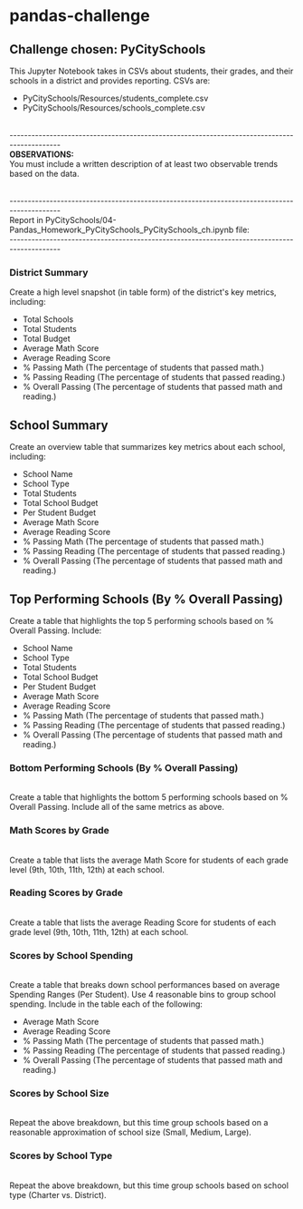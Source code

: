 # pandas-challenge
## Challenge chosen: PyCitySchools
This Jupyter Notebook takes in CSVs about students, their grades, and their schools in a district and provides reporting. CSVs are:
* PyCitySchools/Resources/students_complete.csv
* PyCitySchools/Resources/schools_complete.csv

<br>--------------------------------------------------------------------------------------------
<br>**OBSERVATIONS:**
<br>You must include a written description of at least two observable trends based on the data. 
 
<br>--------------------------------------------------------------------------------------------
<br>Report in PyCitySchools/04-Pandas_Homework_PyCitySchools_PyCitySchools_ch.ipynb file:
<br>--------------------------------------------------------------------------------------------

### District Summary
Create a high level snapshot (in table form) of the district's key metrics, including:

* Total Schools
* Total Students
* Total Budget
* Average Math Score
* Average Reading Score
* % Passing Math (The percentage of students that passed math.)
* % Passing Reading (The percentage of students that passed reading.)
* % Overall Passing (The percentage of students that passed math and reading.)

## School Summary
Create an overview table that summarizes key metrics about each school, including:

* School Name
* School Type
* Total Students
* Total School Budget
* Per Student Budget
* Average Math Score
* Average Reading Score
* % Passing Math (The percentage of students that passed math.)
* % Passing Reading (The percentage of students that passed reading.)
* % Overall Passing (The percentage of students that passed math and reading.)

## Top Performing Schools (By % Overall Passing)
Create a table that highlights the top 5 performing schools based on % Overall Passing. Include:

* School Name
* School Type
* Total Students
* Total School Budget
* Per Student Budget
* Average Math Score
* Average Reading Score
* % Passing Math (The percentage of students that passed math.)
* % Passing Reading (The percentage of students that passed reading.)
* % Overall Passing (The percentage of students that passed math and reading.)

### Bottom Performing Schools (By % Overall Passing)
<br>Create a table that highlights the bottom 5 performing schools based on % Overall Passing. Include all of the same metrics as above.

### Math Scores by Grade
<br>Create a table that lists the average Math Score for students of each grade level (9th, 10th, 11th, 12th) at each school.

### Reading Scores by Grade
<br>Create a table that lists the average Reading Score for students of each grade level (9th, 10th, 11th, 12th) at each school.

### Scores by School Spending
<br>Create a table that breaks down school performances based on average Spending Ranges (Per Student). Use 4 reasonable bins to group school spending. Include in the table each of the following:

* Average Math Score
* Average Reading Score
* % Passing Math (The percentage of students that passed math.)
* % Passing Reading (The percentage of students that passed reading.)
* % Overall Passing (The percentage of students that passed math and reading.)

### Scores by School Size
<br>Repeat the above breakdown, but this time group schools based on a reasonable approximation of school size (Small, Medium, Large).

### Scores by School Type
<br>Repeat the above breakdown, but this time group schools based on school type (Charter vs. District).
